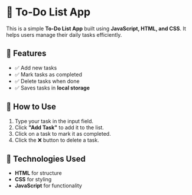 # 📌 To-Do List App

This is a simple **To-Do List App** built using **JavaScript, HTML, and CSS**. It helps users manage their daily tasks efficiently.

## 🚀 Features
- ✅ Add new tasks
- ✅ Mark tasks as completed
- ✅ Delete tasks when done
- ✅ Saves tasks in **local storage**

## 🎯 How to Use
1. Type your task in the input field.
2. Click **"Add Task"** to add it to the list.
3. Click on a task to mark it as completed.
4. Click the ❌ button to delete a task.

## 📂 Technologies Used
- **HTML** for structure
- **CSS** for styling
- **JavaScript** for functionality
